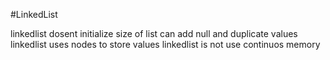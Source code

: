#LinkedList

linkedlist dosent initialize size of list
can add null and duplicate values
linkedlist uses nodes to store values
linkedlist is not use continuos memory
